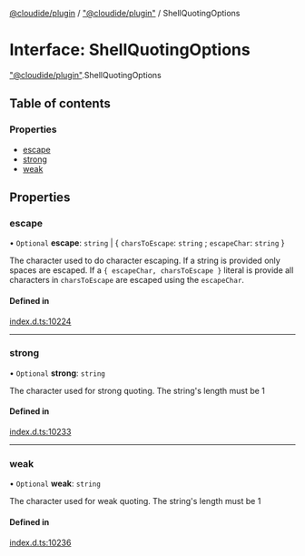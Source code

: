 [@cloudide/plugin](../README.md) / ["@cloudide/plugin"](../modules/_cloudide_plugin_.md) / ShellQuotingOptions

# Interface: ShellQuotingOptions

["@cloudide/plugin"](../modules/_cloudide_plugin_.md).ShellQuotingOptions

## Table of contents

### Properties

- [escape](cloudide_plugin_.ShellQuotingOptions.md#escape)
- [strong](cloudide_plugin_.ShellQuotingOptions.md#strong)
- [weak](cloudide_plugin_.ShellQuotingOptions.md#weak)

## Properties

### escape

• `Optional` **escape**: `string` \| { `charsToEscape`: `string` ; `escapeChar`: `string`  }

The character used to do character escaping. If a string is provided only spaces
are escaped. If a `{ escapeChar, charsToEscape }` literal is provide all characters
in `charsToEscape` are escaped using the `escapeChar`.

#### Defined in

[index.d.ts:10224](https://github.com/shuyaqian/cloudide-plugin-api/blob/26b31b9/index.d.ts#L10224)

___

### strong

• `Optional` **strong**: `string`

The character used for strong quoting. The string's length must be 1

#### Defined in

[index.d.ts:10233](https://github.com/shuyaqian/cloudide-plugin-api/blob/26b31b9/index.d.ts#L10233)

___

### weak

• `Optional` **weak**: `string`

The character used for weak quoting. The string's length must be 1

#### Defined in

[index.d.ts:10236](https://github.com/shuyaqian/cloudide-plugin-api/blob/26b31b9/index.d.ts#L10236)
